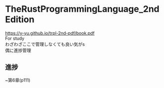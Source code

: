 # TheRustProgrammingLanguage_2ndEdition
https://y-yu.github.io/trpl-2nd-pdf/book.pdf  
For study  
わざわざここで管理しなくても良い気がs  
偶に進捗管理  

## 進捗
~第6章(p111)  
